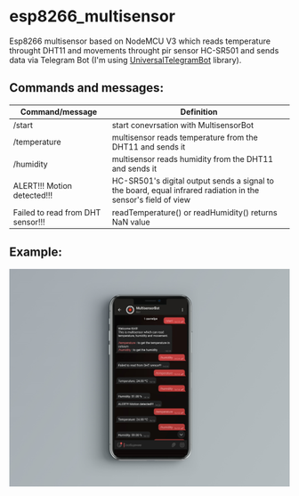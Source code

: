 # esp8266_multisensor
Esp8266 multisensor based on NodeMCU V3 which reads temperature throught DHT11 and movements throught pir sensor HC-SR501 and sends data via Telegram Bot (I'm using [UniversalTelegramBot](https://github.com/witnessmenow/Universal-Arduino-Telegram-Bot) library).

## Commands and messages:
Command/message | Definition
------------ | -------------
/start | start conevrsation with MultisensorBot 
/temperature | multisensor reads temperature from the DHT11 and sends it
/humidity | multisensor reads humidity from the DHT11 and sends it
ALERT!!! Motion detected!!! | HC-SR501's digital output sends a signal to the board, equal infrared radiation in the sensor's field of view
Failed to read from DHT sensor!!! | readTemperature() or readHumidity() returns NaN value

## Example:
![mockup](https://github.com/dzhunkoffski/esp8266_multisensor/blob/main/board_code/mckp.png)
